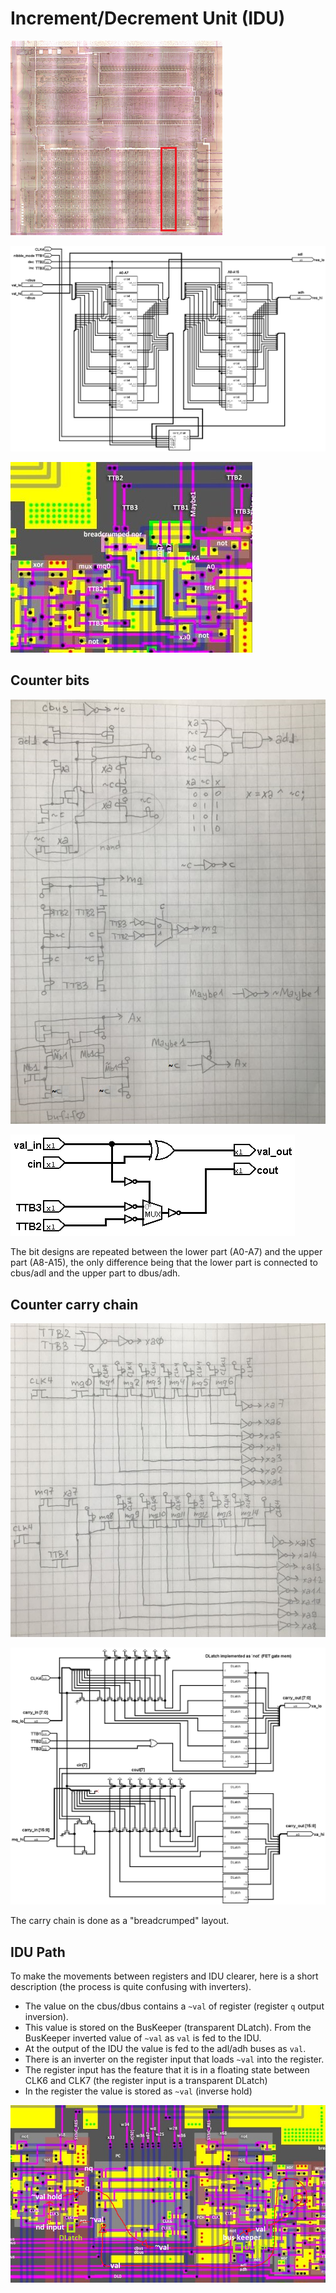 # Increment/Decrement Unit (IDU)

![locator_idu](/imgstore/locator_idu.png)

![IncDec](/logisim/IncDec.png)

![cntbit](/imgstore/modules/cntbit.jpg)

## Counter bits

![cntbit_tran](/imgstore/modules/cntbit_tran.jpg)

![IncDec_cntbit](/logisim/IncDec_cntbit.png)

The bit designs are repeated between the lower part (A0-A7) and the upper part (A8-A15), the only difference being that the lower part is connected to cbus/adl and the upper part to dbus/adh.

## Counter carry chain

![cntbit_carry_chain](/imgstore/modules/cntbit_carry_chain.jpg)

![IncDec_carry_chain](/logisim/IncDec_carry_chain.png)

The carry chain is done as a "breadcrumped" layout.

## IDU Path

To make the movements between registers and IDU clearer, here is a short description (the process is quite confusing with inverters).

- The value on the cbus/dbus contains a `~val` of register (register `q` output inversion).
- This value is stored on the BusKeeper (transparent DLatch). From the BusKeeper inverted value of `~val` as `val` is fed to the IDU.
- At the output of the IDU the value is fed to the adl/adh buses as `val`.
- There is an inverter on the register input that loads `~val` into the register.
- The register input has the feature that it is in a floating state between CLK6 and CLK7 (the register input is a transparent DLatch)
- In the register the value is stored as `~val` (inverse hold)

![IDU_Path](/imgstore/IDU_Path.png)
